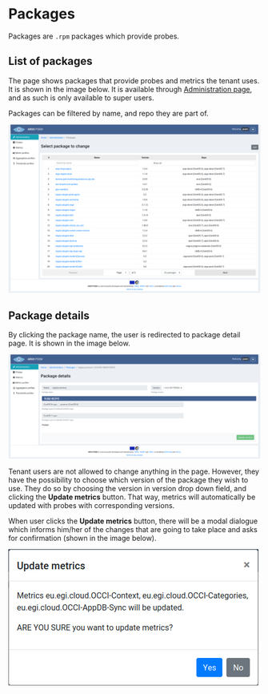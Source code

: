 # Packages

Packages are `.rpm` packages which provide probes. 

## List of packages

The page shows packages that provide probes and metrics the tenant uses. It is shown in the image below. It is available through [Administration page](tenant_administration.md), and as such is only available to super users. 

Packages can be filtered by name, and repo they are part of. 

![Tenant Package List](figures/tenant_packages.png)

## Package details

By clicking the package name, the user is redirected to package detail page. It is shown in the image below. 

![Tenant Package Details](figures/tenant_package_details.png)

Tenant users are not allowed to change anything in the page. However, they have the possibility to choose which version of the package they wish to use. They do so by choosing the version in version drop down field, and clicking the **Update metrics** button. That way, metrics will automatically be updated with probes with corresponding versions. 

When user clicks the **Update metrics** button, there will be a modal dialogue which informs him/her of the changes that are going to take place and asks for confirmation (shown in the image below). 

![Tenant Package Modal](figures/tenant_package_modal_dialogue.png)
